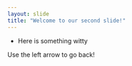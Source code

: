 ```yaml
---
layout: slide
title: "Welcome to our second slide!"
---
```


*   Here is something witty

Use the left arrow to go back!
